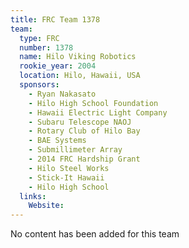 ```yaml
---
title: FRC Team 1378
team:
  type: FRC
  number: 1378
  name: Hilo Viking Robotics
  rookie_year: 2004
  location: Hilo, Hawaii, USA
  sponsors:
    - Ryan Nakasato
    - Hilo High School Foundation
    - Hawaii Electric Light Company
    - Subaru Telescope NAOJ
    - Rotary Club of Hilo Bay
    - BAE Systems
    - Submillimeter Array
    - 2014 FRC Hardship Grant
    - Hilo Steel Works
    - Stick-It Hawaii
    - Hilo High School
  links:
    Website: 
---
```

No content has been added for this team